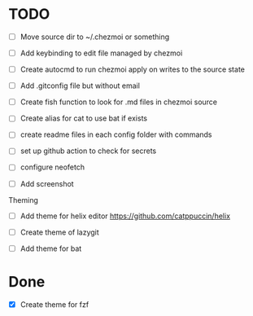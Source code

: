
# TODO
- [ ] Move source dir to ~/.chezmoi or something
- [ ] Add keybinding to edit file managed by chezmoi
- [ ] Create autocmd to run chezmoi apply on writes to the source state

- [ ] Add .gitconfig file but without email 
- [ ] Create fish function to look for .md files in chezmoi source
- [ ] Create alias for cat to use bat if exists 
- [ ] create readme files in each config folder with commands

- [ ] set up github action to check for secrets
- [ ] configure neofetch 
- [ ] Add screenshot 

Theming
- [ ] Add theme for helix editor https://github.com/catppuccin/helix
- [ ] Create theme of lazygit
- [ ] Add theme for bat





# Done
- [X] Create theme for fzf
